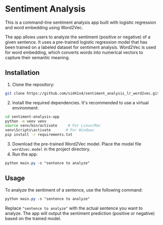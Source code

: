# Sentiment Analysis

This is a command-line sentiment analysis app built with logistic regression and word embedding using Word2Vec.

The app allows users to analyze the sentiment (positive or negative) of a given sentence. It uses a pre-trained logistic regression model that has been trained on a labeled dataset for sentiment analysis. Word2Vec is used for word embedding, which converts words into numerical vectors to capture their semantic meaning.

## Installation

1. Clone the repository:

```bash
git clone https://github.com/sid41x4/sentiment_analysis_lr_word2vec.git
```

2. Install the required dependencies. It's recommended to use a virtual environment:

```bash
cd sentiment-analysis-app
python -m venv venv
source venv/bin/activate     # For Linux/Mac
venv\Scripts\activate       # For Windows
pip install -r requirements.txt
```

3. Download the pre-trained Word2Vec model. Place the model file `word2vec.model` in the project directory.
4. Run the app:

```css
python main.py -s "sentence to analyze"

```

## Usage

To analyze the sentiment of a sentence, use the following command:

```css
python main.py -s "sentence to analyze"

```

Replace `"sentence to analyze"` with the actual sentence you want to analyze. The app will output the sentiment prediction (positive or negative) based on the trained model.
